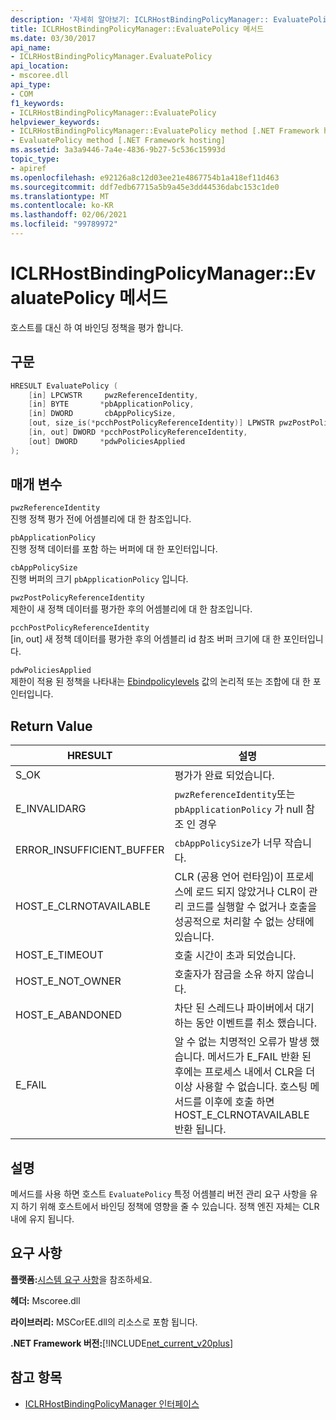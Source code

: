 ```yaml
---
description: '자세히 알아보기: ICLRHostBindingPolicyManager:: EvaluatePolicy 메서드'
title: ICLRHostBindingPolicyManager::EvaluatePolicy 메서드
ms.date: 03/30/2017
api_name:
- ICLRHostBindingPolicyManager.EvaluatePolicy
api_location:
- mscoree.dll
api_type:
- COM
f1_keywords:
- ICLRHostBindingPolicyManager::EvaluatePolicy
helpviewer_keywords:
- ICLRHostBindingPolicyManager::EvaluatePolicy method [.NET Framework hosting]
- EvaluatePolicy method [.NET Framework hosting]
ms.assetid: 3a3a9446-7a4e-4836-9b27-5c536c15993d
topic_type:
- apiref
ms.openlocfilehash: e92126a8c12d03ee21e4867754b1a418ef11d463
ms.sourcegitcommit: ddf7edb67715a5b9a45e3dd44536dabc153c1de0
ms.translationtype: MT
ms.contentlocale: ko-KR
ms.lasthandoff: 02/06/2021
ms.locfileid: "99789972"
---
```

# <a name="iclrhostbindingpolicymanagerevaluatepolicy-method"></a>ICLRHostBindingPolicyManager::EvaluatePolicy 메서드

호스트를 대신 하 여 바인딩 정책을 평가 합니다.  
  
## <a name="syntax"></a>구문  
  
```cpp  
HRESULT EvaluatePolicy (  
    [in] LPCWSTR     pwzReferenceIdentity,  
    [in] BYTE       *pbApplicationPolicy,  
    [in] DWORD       cbAppPolicySize,  
    [out, size_is(*pcchPostPolicyReferenceIdentity)] LPWSTR pwzPostPolicyReferenceIdentity,  
    [in, out] DWORD *pcchPostPolicyReferenceIdentity,  
    [out] DWORD     *pdwPoliciesApplied  
);  
```  
  
## <a name="parameters"></a>매개 변수  

 `pwzReferenceIdentity`  
 진행 정책 평가 전에 어셈블리에 대 한 참조입니다.  
  
 `pbApplicationPolicy`  
 진행 정책 데이터를 포함 하는 버퍼에 대 한 포인터입니다.  
  
 `cbAppPolicySize`  
 진행 버퍼의 크기 `pbApplicationPolicy` 입니다.  
  
 `pwzPostPolicyReferenceIdentity`  
 제한이 새 정책 데이터를 평가한 후의 어셈블리에 대 한 참조입니다.  
  
 `pcchPostPolicyReferenceIdentity`  
 [in, out] 새 정책 데이터를 평가한 후의 어셈블리 id 참조 버퍼 크기에 대 한 포인터입니다.  
  
 `pdwPoliciesApplied`  
 제한이 적용 된 정책을 나타내는 [Ebindpolicylevels](ebindpolicylevels-enumeration.md) 값의 논리적 또는 조합에 대 한 포인터입니다.  
  
## <a name="return-value"></a>Return Value  
  
|HRESULT|설명|  
|-------------|-----------------|  
|S_OK|평가가 완료 되었습니다.|  
|E_INVALIDARG|`pwzReferenceIdentity`또는 `pbApplicationPolicy` 가 null 참조 인 경우|  
|ERROR_INSUFFICIENT_BUFFER|`cbAppPolicySize`가 너무 작습니다.|  
|HOST_E_CLRNOTAVAILABLE|CLR (공용 언어 런타임)이 프로세스에 로드 되지 않았거나 CLR이 관리 코드를 실행할 수 없거나 호출을 성공적으로 처리할 수 없는 상태에 있습니다.|  
|HOST_E_TIMEOUT|호출 시간이 초과 되었습니다.|  
|HOST_E_NOT_OWNER|호출자가 잠금을 소유 하지 않습니다.|  
|HOST_E_ABANDONED|차단 된 스레드나 파이버에서 대기 하는 동안 이벤트를 취소 했습니다.|  
|E_FAIL|알 수 없는 치명적인 오류가 발생 했습니다. 메서드가 E_FAIL 반환 된 후에는 프로세스 내에서 CLR을 더 이상 사용할 수 없습니다. 호스팅 메서드를 이후에 호출 하면 HOST_E_CLRNOTAVAILABLE 반환 됩니다.|  
  
## <a name="remarks"></a>설명  

 메서드를 사용 하면 호스트 `EvaluatePolicy` 특정 어셈블리 버전 관리 요구 사항을 유지 하기 위해 호스트에서 바인딩 정책에 영향을 줄 수 있습니다. 정책 엔진 자체는 CLR 내에 유지 됩니다.  
  
## <a name="requirements"></a>요구 사항  

 **플랫폼:**[시스템 요구 사항](../../get-started/system-requirements.md)을 참조하세요.  
  
 **헤더:** Mscoree.dll  
  
 **라이브러리:** MSCorEE.dll의 리소스로 포함 됩니다.  
  
 **.NET Framework 버전:**[!INCLUDE[net_current_v20plus](../../../../includes/net-current-v20plus-md.md)]  
  
## <a name="see-also"></a>참고 항목

- [ICLRHostBindingPolicyManager 인터페이스](iclrhostbindingpolicymanager-interface.md)
